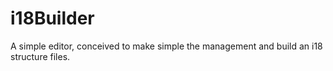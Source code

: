 # i18Builder

A simple editor, conceived to make simple the management and build an i18 structure files.
